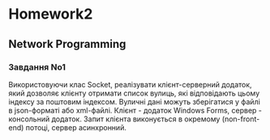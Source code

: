 # Homework2
## Network Programming
### Завдання No1 
Використовуючи клас Socket, реалізувати клієнт-серверний додаток, який дозволяє клієнту отримати список вулиць, які відповідають цьому індексу за поштовим індексом. Вуличні дані можуть зберігатися у файлі в json-форматі або xml-файлі. Клієнт - додаток Windows Forms, сервер - консольний додаток. Запит клієнта виконується в окремому (non-front-end) потоці, сервер асинхронний.
